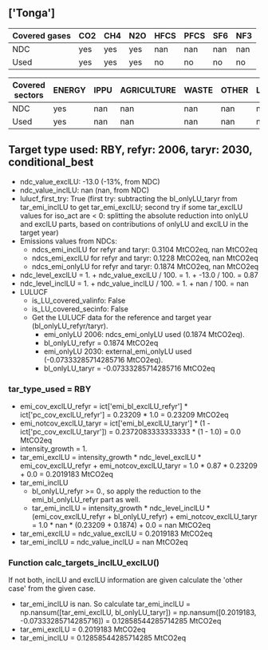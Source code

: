 ## ['Tonga']



| Covered gases | CO2 | CH4 | N2O | HFCS | PFCS | SF6 | NF3 |
| ---- | ---- | ---- | ---- | ---- | ---- | ---- | ----  |
| NDC | yes | yes | yes | nan | nan | nan | nan |
| Used | yes | yes | yes | no | no | no | no |

| Covered sectors | ENERGY | IPPU | AGRICULTURE | WASTE | OTHER | LULUCF |
| ---- | ---- | ---- | ---- | ---- | ---- | ----  |
| NDC | yes | nan | nan | nan | nan | nan |
| Used | yes | nan | nan | nan | nan | nan |



## Target type used: RBY, refyr: 2006, taryr: 2030, conditional_best
- ndc_value_exclLU: -13.0 (-13%, from NDC)
- ndc_value_inclLU: nan (nan, from NDC)
- lulucf_first_try: True
(first try: subtracting the bl_onlyLU_taryr from tar_emi_inclLU to get tar_emi_exclLU;
second try if some tar_exclLU values for iso_act are < 0: splitting the absolute reduction into onlyLU and exclLU parts, based on contributions of onlyLU and exclLU in the target year)
- Emissions values from NDCs:
  - ndcs_emi_inclLU for refyr and taryr: 0.3104 MtCO2eq, nan MtCO2eq
  - ndcs_emi_exclLU for refyr and taryr: 0.1228 MtCO2eq, nan MtCO2eq
  - ndcs_emi_onlyLU for refyr and taryr: 0.1874 MtCO2eq, nan MtCO2eq
- ndc_level_exclLU = 1. + ndc_value_exclLU / 100. = 1. + -13.0 / 100. = 0.87
- ndc_level_inclLU = 1. + ndc_value_inclLU / 100. = 1. + nan / 100. = nan
- LULUCF
  - is_LU_covered_valinfo: False
  - is_LU_covered_secinfo: False
  - Get the LULUCF data for the reference and target year (bl_onlyLU_refyr/taryr).
    - emi_onlyLU 2006: ndcs_emi_onlyLU used (0.1874 MtCO2eq).
    - bl_onlyLU_refyr = 0.1874 MtCO2eq
    - emi_onlyLU 2030: external_emi_onlyLU used (-0.07333285714285716 MtCO2eq).
    - bl_onlyLU_taryr = -0.07333285714285716 MtCO2eq
### tar_type_used = RBY
- emi_cov_exclLU_refyr = ict['emi_bl_exclLU_refyr'] * ict['pc_cov_exclLU_refyr'] = 0.23209 * 1.0 = 0.23209 MtCO2eq
- emi_notcov_exclLU_taryr = ict['emi_bl_exclLU_taryr'] * (1 - ict['pc_cov_exclLU_taryr']) = 0.2372083333333333 * (1 - 1.0) = 0.0 MtCO2eq
- intensity_growth = 1.
- tar_emi_exclLU = intensity_growth * ndc_level_exclLU * emi_cov_exclLU_refyr + emi_notcov_exclLU_taryr = 1.0 * 0.87 * 0.23209 + 0.0 = 0.2019183 MtCO2eq
- tar_emi_inclLU
  - bl_onlyLU_refyr >= 0., so apply the reduction to the emi_bl_onlyLU_refyr part as well.
  - tar_emi_inclLU = intensity_growth * ndc_level_inclLU * (emi_cov_exclLU_refyr + bl_onlyLU_refyr) + emi_notcov_exclLU_taryr = 1.0 * nan * (0.23209 + 0.1874) + 0.0 = nan MtCO2eq
- tar_emi_exclLU = ndc_value_exclLU = 0.2019183 MtCO2eq
- tar_emi_inclLU = ndc_value_inclLU = nan MtCO2eq
### Function calc_targets_inclLU_exclLU()
If not both, inclLU and exclLU information are given calculate the 'other case' from the given case.
- tar_emi_inclLU is nan. So calculate tar_emi_inclLU = np.nansum([tar_emi_exclLU, bl_onlyLU_taryr]) = np.nansum([0.2019183, -0.07333285714285716]) = 0.12858544285714285 MtCO2eq
- tar_emi_exclLU = 0.2019183 MtCO2eq
- tar_emi_inclLU = 0.12858544285714285 MtCO2eq